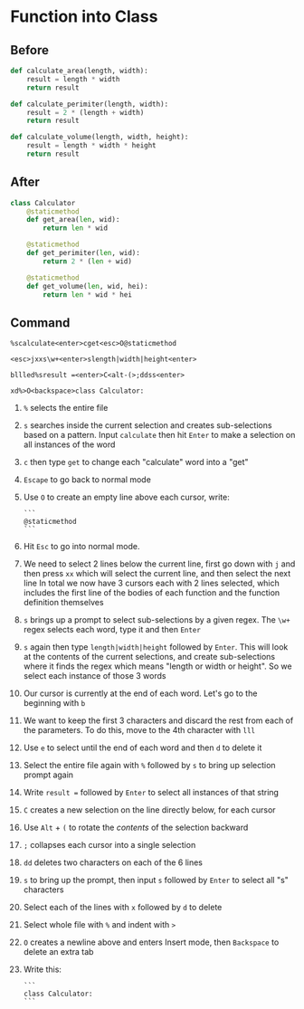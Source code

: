 # Function into Class

## Before

```py
def calculate_area(length, width):
	result = length * width
	return result

def calculate_perimiter(length, width):
	result = 2 * (length + width)
	return result

def calculate_volume(length, width, height):
	result = length * width * height
	return result
```

## After

```py
class Calculator
	@staticmethod
	def get_area(len, wid):
		return len * wid

	@staticmethod
	def get_perimiter(len, wid):
		return 2 * (len + wid)

	@staticmethod
	def get_volume(len, wid, hei):
		return len * wid * hei
```

## Command

```
%scalculate<enter>cget<esc>O@staticmethod

<esc>jxxs\w+<enter>slength|width|height<enter>

bllled%sresult =<enter>C<alt-(>;ddss<enter>

xd%>O<backspace>class Calculator:
```

1.  `%` selects the entire file
1.  `s` searches inside the current selection and creates sub-selections based on a pattern. Input `calculate` then hit `Enter` to make a selection on all instances of the word
1.  `c` then type `get` to change each "calculate" word into a "get"
1.  `Escape` to go back to normal mode
1.  Use `O` to create an empty line above each cursor, write:

        ```
        @staticmethod
        ```

1.  Hit `Esc` to go into normal mode.
1.  We need to select 2 lines below the current line, first go down with `j` and then press `xx` which will select the current line, and then select the next line
    In total we now have 3 cursors each with 2 lines selected, which includes the first line of the bodies of each function and the function definition themselves

1.  `s` brings up a prompt to select sub-selections by a given regex. The `\w+` regex selects each word, type it and then `Enter`
1.  `s` again then type `length|width|height` followed by `Enter`. This will look at the contents of the current selections, and create sub-selections where it finds the regex which means "length or width or height". So we select each instance of those 3 words
1.  Our cursor is currently at the end of each word. Let's go to the beginning with `b`
1.  We want to keep the first 3 characters and discard the rest from each of the parameters. To do this, move to the 4th character with `lll`
1.  Use `e` to select until the end of each word and then `d` to delete it
1.  Select the entire file again with `%` followed by `s` to bring up selection prompt again
1.  Write `result =` followed by `Enter` to select all instances of that string
1.  `C` creates a new selection on the line directly below, for each cursor
1.  Use `Alt` + `(` to rotate the _contents_ of the selection backward
1.  `;` collapses each cursor into a single selection
1.  `dd` deletes two characters on each of the 6 lines
1.  `s` to bring up the prompt, then input `s` followed by `Enter` to select all "s" characters
1.  Select each of the lines with `x` followed by `d` to delete
1.  Select whole file with `%` and indent with `>`
1.  `O` creates a newline above and enters Insert mode, then `Backspace` to delete an extra tab
1.  Write this:

        ```
        class Calculator:
        ```

</details>

##
